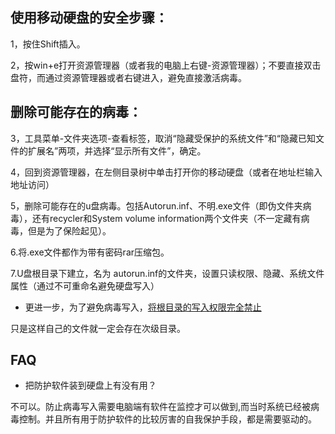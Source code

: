 
## 使用移动硬盘的安全步骤：

1，按住Shift插入。

2，按win+e打开资源管理器（或者我的电脑上右键-资源管理器）；不要直接双击盘符，而通过资源管理器或者右键进入，避免直接激活病毒。

## 删除可能存在的病毒：

3，工具菜单-文件夹选项-查看标签，取消“隐藏受保护的系统文件”和“隐藏已知文件的扩展名”两项，并选择“显示所有文件”，确定。

4，回到资源管理器，在左侧目录树中单击打开你的移动硬盘（或者在地址栏输入地址访问）

5，删除可能存在的u盘病毒。包括Autorun.inf、不明.exe文件（即伪文件夹病毒），还有recycler和System volume information两个文件夹（不一定藏有病毒，但是为了保险起见）。

6.将.exe文件都作为带有密码rar压缩包。

7.U盘根目录下建立，名为 autorun.inf的文件夹，设置只读权限、隐藏、系统文件属性（通过不可重命名避免硬盘写入）

- 更进一步，为了避免病毒写入，[将根目录的写入权限完全禁止](http://www.voidcn.com/article/p-yhrvnyhr-se.html)

只是这样自己的文件就一定会存在次级目录。

## FAQ
- 把防护软件装到硬盘上有没有用？

不可以。防止病毒写入需要电脑端有软件在监控才可以做到,而当时系统已经被病毒控制。并且所有用于防护软件的比较厉害的自我保护手段，都是需要驱动的。